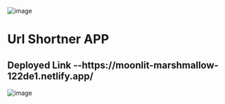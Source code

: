 ![image](https://github.com/GowthamaViknesh/Url-ForntEnd/assets/133188448/cf47941c-7458-4c78-98c9-5087a39bf4fc)<h1>Url Shortner APP</h1>
<h2>Deployed Link --https://moonlit-marshmallow-122de1.netlify.app/ </h2>


![image](https://github.com/GowthamaViknesh/Url-ForntEnd/assets/133188448/eea0960f-9c43-47bc-bf01-1a5a2c82ff3d)
